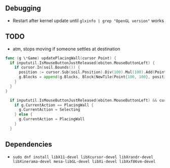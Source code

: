 ## Debugging

- Restart after kernel update until `glxinfo | grep "OpenGL version"` works

## TODO

- atm, stops moving if someone settles at destination

```go
func (g \*Game) updatePlacingWall(cursor Point) {
  if inpututil.IsMouseButtonJustReleased(ebiten.MouseButtonLeft) {
    if cursor.In(soil.Bounds()) {
      position := cursor.Sub(soil.Position).Div(100).Mul(100).Add(Point{50, 50})
      g.Blocks = append(g.Blocks, Block{NewTile(Point{100, 100}, position, color.RGBA{0x00, 0x00, 0x00, 0xff}), WallBlock})
    }
  }
}
```

```go
  if inpututil.IsMouseButtonJustReleased(ebiten.MouseButtonLeft) && cursor.In(wallButton.CollisionBounds()) {
    if g.CurrentAction == PlacingWall {
      g.CurrentAction = Selecting
    } else {
      g.CurrentAction = PlacingWall
    }
  }
```

## Dependencies

- `sudo dnf install libX11-devel libXcursor-devel libXrandr-devel libXinerama-devel mesa-libGL-devel libXi-devel libXxf86vm-devel`
